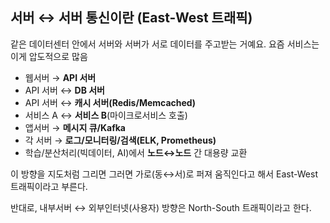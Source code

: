 ## 서버 ↔ 서버 통신이란 (East-West 트래픽)

같은 데이터센터 안에서 서버와 서버가 서로 데이터를 주고받는 거예요. 요즘 서비스는 이게 압도적으로 많음

- 웹서버 → **API 서버**
- API 서버 ↔ **DB 서버**
- API 서버 ↔ **캐시 서버(Redis/Memcached)**
- 서비스 A ↔ **서비스 B**(마이크로서비스 호출)
- 앱서버 → **메시지 큐/Kafka**
- 각 서버 → **로그/모니터링/검색(ELK, Prometheus)**
- 학습/분산처리(빅데이터, AI)에서 **노드↔노드** 간 대용량 교환

이 방향을 지도처럼 그리면 그러면 가로(동↔서)로 퍼져 움직인다고 해서 East-West 트래픽이라고 부른다.

반대로, 내부서버 ↔ 외부인터넷(사용자) 방향은 North-South 트래픽이라고 한다.
